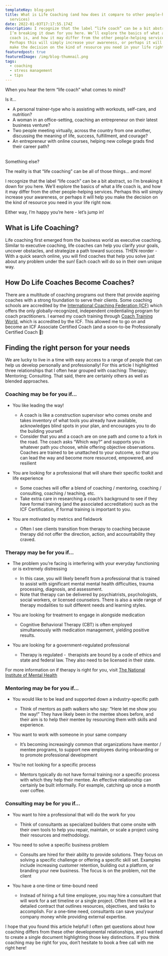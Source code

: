 ```yaml
---
templateKey: blog-post
title: What is Life Coaching (and how does it compare to other people-helping
  services)
date: 2022-01-03T17:17:55.174Z
description: I recognize that the label “life coach” can be a bit abstract, so
  I’m breaking it down for you here. We’ll explore the basics of what a life
  coach is, and how it may differ from the other people-helping services.
  Perhaps this will simply increase your awareness, or perhaps it will help you
  make the decision on the kind of resource you need in your life right now.
featuredpost: true
featuredImage: /img/blog-thumnail.png
tags:
  - coaching
  - stress management
  - tips
---
```

When you hear the term “life coach” what comes to mind?

Is it…

* A personal trainer-type who is assisting with workouts, self-care, and nutrition?
* A woman in an office-setting, coaching an entrepreneur on their latest business venture? 
* Two people meeting virtually, across the country from one another, discussing the meaning of life, success, fulfillment, and courage?
* An entrepreneur with online courses, helping new college grads find their career path?

\
Something else?



The reality is that “life coaching” can be all of those things… and more! 

I recognize that the label “life coach” can be a bit abstract, so I’m breaking it down for you here. We’ll explore the basics of what a life coach is, and how it may differ from the other people-helping services. Perhaps this will simply increase your awareness, or perhaps it will help you make the decision on the kind of resource you need in your life right now.

Either way, I’m happy you’re here - let’s jump in!



## What is Life Coaching?

Life coaching first emerged from the business world as executive coaching. Similar to executive coaching, life coaches can help you clarify your goals, uncover obstacles, and strategize a path toward success. THEN reorder - With a quick search online, you will find coaches that help you solve just about any problem under the sun! Each coach will do so in their own unique way.

## How Do Life Coaches Become Coaches?

There are a multitude of coaching programs out there that provide aspiring coaches with a strong foundation to serve their clients. Some coaching schools are accredited by the [International Coaching Federation (ICF)](https://coachfederation.org/) which offers the only globally-recognized, independent credentialing program for coach practitioners. I earned my coach training through [Coach Training World](https://coachtrainingworld.com/), which is accredited by the ICF. This allowed me to go on and become an ICF Associate Certified Coach (and a soon-to-be Professionally Certified Coach 🎉)

## Finding the right person for your needs

We are lucky to live in a time with easy access to a range of people that can help us develop personally and professionally! For this article I highlighted three relationships that I often hear grouped with coaching: Therapy; Mentoring; Consulting. That said, there are certainly others as well as blended approaches.

### Coaching may be for you if... 

* You like leading the way! 

  * A coach is like a construction supervisor who comes onsite and takes inventory of what tools you already have available, acknowledges blind spots in your plan, and encourages you to do the building yourself.
  * Consider that you and a coach are on one path and come to a fork in the road. The coach asks “Which way?” and supports you in whatever path you choose, while offering objective observations. Coaches are trained to be unattached to your outcome, so that you can lead the way and become more resourced, empowered, and resilient
* You are looking for a professional that will share their specific toolkit and life experience

  * Some coaches will offer a blend of coaching / mentoring, coaching / consulting, coaching / teaching, etc. 
  * Take extra care in researching a coach’s background to see if they have formal training (and the associated accreditation) such as the ICF Certification, if formal training is important to you.
* You are motivated by metrics and fieldwork

  * Often I see clients transition from therapy to coaching because therapy did not offer the direction, action, and accountability they craved.

### Therapy may be for you if… 

* The problem you’re facing is interfering with your everyday functioning or is extremely distressing

  * In this case, you will likely benefit from a professional that is trained to assist with significant mental mental health difficulties, trauma processing, diagnosis, and assessment.
  * Note that therapy can be delivered by psychiatrists, psychologists, social workers, or licensed counselors. There is also a wide range of therapy modalities to suit different needs and learning styles.
* You are looking for treatment to engage in alongside medication

  * Cognitive Behavioral Therapy (CBT) is often employed simultaneously with medication management, yielding positive results.
* You are looking for a government-regulated professional 

  * Therapy is regulated -  therapists are bound by a code of ethics and state and federal law. They also need to be licensed in their state.

For more information on if therapy is right for you, visit [The National Institute of Mental Health](https://www.nimh.nih.gov/health/topics/psychotherapies) 

### Mentoring may be for you if… 

* You would like to be lead and supported down a industry-specific path

  * Think of mentors as path walkers who say: “Here let me show you the way!” They have likely been in the mentee shoes before, and their aim is to help their mentee by resourcing them with skills and experience.
* You want to work with someone in your same company

  * It’s becoming increasingly common that organizations have mentor / mentee programs, to support new employees during onboarding or to promote professional development
* You’re not looking for a specific process

  * Mentors typically do not have formal training nor a specific process with which they help their mentee. An effective relationship can certainly be built informally. For example, catching up once a month over coffee.

### Consulting may be for you if… 

* You want to hire a professional that will do the work for you

  * Think of consultants as specialized builders that come onsite with their own tools to help you repair, maintain, or scale a project using their resources and methodology. 
* You need to solve a specific business problem

  * Consults are hired for their ability to provide solutions. They focus on solving a specific challenge or offering a specific skill set. Examples include increasing customer retention, building out a platform, or branding your new business. The focus is on the problem, not the client
* You have a one-time or time-bound need

  * Instead of hiring a full time employee, you may hire a consultant that will work for a set timeline or a single project. Often there will be a detailed contract that outlines resources, objectives, and tasks to accomplish. For a one-time need, consultants can save you/your company money while providing external expertise. 

I hope that you found this article helpful! I often get questions about how coaching differs from these other developmental relationships, and I wanted to create a single document highlighting those key distinctions. If you think coaching may be right for you, don’t hesitate to book a free call with me right here!
